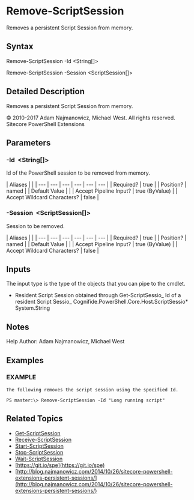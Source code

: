 # Remove-ScriptSession

Removes a persistent Script Session from memory.

## Syntax

Remove-ScriptSession -Id &lt;String\[\]&gt;

Remove-ScriptSession -Session &lt;ScriptSession\[\]&gt;

## Detailed Description

Removes a persistent Script Session from memory.

© 2010-2017 Adam Najmanowicz, Michael West. All rights reserved. Sitecore PowerShell Extensions

## Parameters

### -Id  &lt;String\[\]&gt;

Id of the PowerShell session to be removed from memory.

| Aliases |  |
| --- | --- | --- | --- | --- | --- |
| Required? | true |
| Position? | named |
| Default Value |  |
| Accept Pipeline Input? | true \(ByValue\) |
| Accept Wildcard Characters? | false |

### -Session  &lt;ScriptSession\[\]&gt;

Session to be removed.

| Aliases |  |
| --- | --- | --- | --- | --- | --- |
| Required? | true |
| Position? | named |
| Default Value |  |
| Accept Pipeline Input? | true \(ByValue\) |
| Accept Wildcard Characters? | false |

## Inputs

The input type is the type of the objects that you can pipe to the cmdlet.

* Resident Script Session obtained through Get-ScriptSessio_ Id of a resident Script Sessio_ Cognifide.PowerShell.Core.Host.ScriptSessio\* System.String 

## Notes

Help Author: Adam Najmanowicz, Michael West

## Examples

### EXAMPLE

```text
The following removes the script session using the specified Id.

PS master:\> Remove-ScriptSession -Id "Long running script"
```

## Related Topics

* [Get-ScriptSession](get-scriptsession.md)
* [Receive-ScriptSession](receive-scriptsession.md)
* [Start-ScriptSession](start-scriptsession.md)
* [Stop-ScriptSession](stop-scriptsession.md)
* [Wait-ScriptSession](wait-scriptsession.md)
* [https://git.io/spe](https://git.io/spe) 
* [http://blog.najmanowicz.com/2014/10/26/sitecore-powershell-extensions-persistent-sessions/](http://blog.najmanowicz.com/2014/10/26/sitecore-powershell-extensions-persistent-sessions/) 

